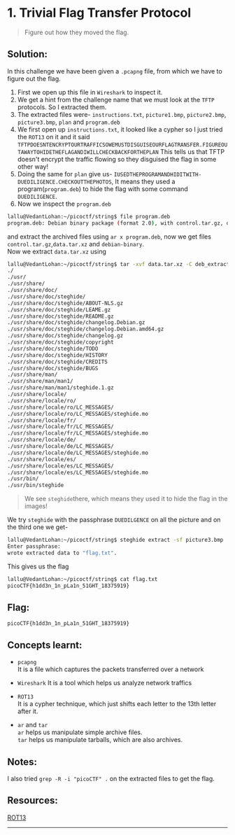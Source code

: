 # 1. Trivial Flag Transfer Protocol

> Figure out how they moved the flag.

## Solution:
In this challenge we have been given a `.pcapng` file, from which we have to figure out the flag.
1) First we open up this file in `Wireshark` to inspect it.
2) We get a hint from the challenge name that we must look at the `TFTP` protocols. So I extracted them.
3) The extracted files were- `instructions.txt`, `picture1.bmp`, `picture2.bmp`, `picture3.bmp`, `plan` and `program.deb`
4) We first open up `instructions.txt`, it looked like a cypher so I just tried the `ROT13` on it and it said `TFTPDOESNTENCRYPTOURTRAFFICSOWEMUSTDISGUISEOURFLAGTRANSFER.FIGUREOUTAWAYTOHIDETHEFLAGANDIWILLCHECKBACKFORTHEPLAN`
This tells us that TFTP doesn't encrypt the traffic flowing so they disguised the flag in some other way!
5) Doing the same for `plan` give us- `IUSEDTHEPROGRAMANDHIDITWITH-DUEDILIGENCE.CHECKOUTTHEPHOTOS`, It means they used a program(`program.deb`) to hide the flag with some command `DUEDILIGENCE`.
6) Now we inspect the `program.deb`
```bash
lallu@VedantLohan:~/picoctf/string$ file program.deb
program.deb: Debian binary package (format 2.0), with control.tar.gz, data compression xz
```
and extract the archived files using `ar x program.deb`, now we get files `control.tar.gz`,`data.tar.xz` and `debian-binary`.  
Now we extract `data.tar.xz` using  
```bash
lallu@VedantLohan:~/picoctf/string$ tar -xvf data.tar.xz -C deb_extract
./
./usr/
./usr/share/
./usr/share/doc/
./usr/share/doc/steghide/
./usr/share/doc/steghide/ABOUT-NLS.gz
./usr/share/doc/steghide/LEAME.gz
./usr/share/doc/steghide/README.gz
./usr/share/doc/steghide/changelog.Debian.gz
./usr/share/doc/steghide/changelog.Debian.amd64.gz
./usr/share/doc/steghide/changelog.gz
./usr/share/doc/steghide/copyright
./usr/share/doc/steghide/TODO
./usr/share/doc/steghide/HISTORY
./usr/share/doc/steghide/CREDITS
./usr/share/doc/steghide/BUGS
./usr/share/man/
./usr/share/man/man1/
./usr/share/man/man1/steghide.1.gz
./usr/share/locale/
./usr/share/locale/ro/
./usr/share/locale/ro/LC_MESSAGES/
./usr/share/locale/ro/LC_MESSAGES/steghide.mo
./usr/share/locale/fr/
./usr/share/locale/fr/LC_MESSAGES/
./usr/share/locale/fr/LC_MESSAGES/steghide.mo
./usr/share/locale/de/
./usr/share/locale/de/LC_MESSAGES/
./usr/share/locale/de/LC_MESSAGES/steghide.mo
./usr/share/locale/es/
./usr/share/locale/es/LC_MESSAGES/
./usr/share/locale/es/LC_MESSAGES/steghide.mo
./usr/bin/
./usr/bin/steghide
```
>We see `steghide`there, which means they used it to hide the flag in the images!  

We try `steghide` with the passphrase `DUEDILGENCE` on all the picture and on the third one we get-  
```bash
lallu@VedantLohan:~/picoctf/string$ steghide extract -sf picture3.bmp
Enter passphrase:
wrote extracted data to "flag.txt".
```
This gives us the flag  
```bash
lallu@VedantLohan:~/picoctf/string$ cat flag.txt
picoCTF{h1dd3n_1n_pLa1n_51GHT_18375919}
```

## Flag:

```
picoCTF{h1dd3n_1n_pLa1n_51GHT_18375919}
```

## Concepts learnt:

- `pcapng`  
It is a file which captures the packets transferred over a network

- `Wireshark`
It is a tool which helps us analyze network traffics

- `ROT13`  
It is a cypher technique, which just shifts each letter to the 13th letter after it.

- `ar` and `tar`  
`ar` helps us manipulate simple archive files.  
`tar` helps us manipulate tarballs, which are also archives.
## Notes:

I also tried `grep -R -i "picoCTF" .` on the extracted files to get the flag.

## Resources:
[ROT13](https://cryptii.com/pipes/rot13-decoder)


***
